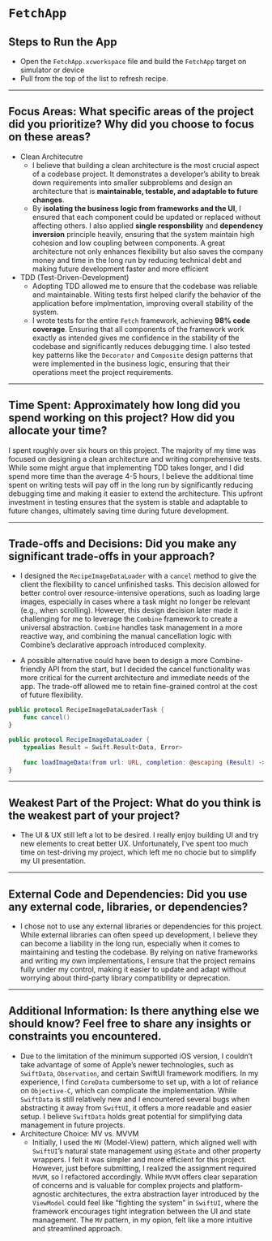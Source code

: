 # ``FetchApp``

## Steps to Run the App
- Open the `FetchApp.xcworkspace` file and build the `FetchApp` target on simulator or device
- Pull from the top of the list to refresh recipe.

---
## Focus Areas: What specific areas of the project did you prioritize? Why did you choose to focus on these areas?
- Clean Architecutre
    - I believe that building a clean architecture is the most crucial aspect of a codebase project. It demonstrates a developer’s ability to break down requirements into smaller subproblems and design an architecture that is **maintainable, testable, and adaptable to future changes**. 
    - By **isolating the business logic from frameworks and the UI**, I ensured that each component could be updated or replaced without affecting others. I also applied **single responsbility** and **dependency inversion** principle heavily, ensuring that the system maintain high cohesion and low coupling between components. A great architecture not only enhances flexibility but also saves the company money and time in the long run by reducing technical debt and making future development faster and more efficient
- TDD (Test-Driven-Development)
    - Adopting TDD allowed me to ensure that the codebase was reliable and maintainable. Witing tests first helped clarify the behavior of the application before implmentation, improving overall stability of the system.
    - I wrote tests for the entire `Fetch` framework, achieving **98% code coverage**. Ensuring that all components of the framework work exactly as intended gives me confidence in the stability of the codebase and significantly reduces debugging time. I also tested key patterns like the `Decorator` and `Composite` design patterns that were implemented in the business logic, ensuring that their operations meet the project requirements.
    
---
## Time Spent: Approximately how long did you spend working on this project? How did you allocate your time?
I spent roughly over six hours on this project. The majority of my time was focused on designing a clean architecture and writing comprehensive tests. While some might argue that implementing TDD takes longer, and I did spend more time than the average 4-5 hours, I believe the additional time spent on writing tests will pay off in the long run by significantly reducing debugging time and making it easier to extend the architecture. This upfront investment in testing ensures that the system is stable and adaptable to future changes, ultimately saving time during future development.

---
## Trade-offs and Decisions: Did you make any significant trade-offs in your approach?
- I designed the ``RecipeImageDataLoader`` with a ``cancel`` method to give the client the flexibility to cancel unfinished tasks. This decision allowed for better control over resource-intensive operations, such as loading large images, especially in cases where a task might no longer be relevant (e.g., when scrolling). However, this design decision later made it challenging for me to leverage the ``Combine`` framework to create a universal abstraction. ``Combine`` handles task management in a more reactive way, and combining the manual cancellation logic with Combine’s declarative approach introduced complexity.

- A possible alternative could have been to design a more Combine-friendly API from the start, but I decided the cancel functionality was more critical for the current architecture and immediate needs of the app. The trade-off allowed me to retain fine-grained control at the cost of future flexibility.

```swift
public protocol RecipeImageDataLoaderTask {
    func cancel()
}

public protocol RecipeImageDataLoader {
    typealias Result = Swift.Result<Data, Error>
    
    func loadImageData(from url: URL, completion: @escaping (Result) -> Void) -> RecipeImageDataLoaderTask
}
```
---
## Weakest Part of the Project: What do you think is the weakest part of your project?
- The UI & UX still left a lot to be desired. I really enjoy building UI and try new elements to creat better UX. Unfortunately, I've spent too much time on test-driving my project, which left me no chocie but to simplify my UI presentation.

---
## External Code and Dependencies: Did you use any external code, libraries, or dependencies?
-  I chose not to use any external libraries or dependencies for this project. While external libraries can often speed up development, I believe they can become a liability in the long run, especially when it comes to maintaining and testing the codebase. By relying on native frameworks and writing my own implementations, I ensure that the project remains fully under my control, making it easier to update and adapt without worrying about third-party library compatibility or deprecation.

---
## Additional Information: Is there anything else we should know? Feel free to share any insights or constraints you encountered.
- Due to the limitation of the minimum supported iOS version, I couldn’t take advantage of some of Apple’s newer technologies, such as ``SwiftData``, ``Observation``, and certain SwiftUI framework modifiers. In my experience, I find ``CoreData`` cumbersome to set up, with a lot of reliance on ``Objective-C``, which can complicate the implementation. While ``SwiftData`` is still relatively new and I encountered several bugs when abstracting it away from ``SwiftUI``, it offers a more readable and easier setup. I believe ``SwiftData`` holds great potential for simplifying data management in future projects.
- Architecture Choice: MV vs. MVVM
    - Initially, I used the `MV` (Model-View) pattern, which aligned well with `SwiftUI`’s natural state management using `@State` and other property wrappers. I felt it was simpler and more efficient for this project. However, just before submitting, I realized the assignment required `MVVM`, so I refactored accordingly. While `MVVM` offers clear separation of concerns and is valuable for complex projects and platform-agnostic architectures, the extra abstraction layer introduced by the `ViewModel` could feel like “fighting the system” in `SwiftUI`, where the framework encourages tight integration between the UI and state management. The `MV` pattern, in my opion, felt like a more intuitive and streamlined approach.
